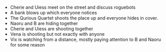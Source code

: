 - Cherie and Uiess meet on the street and discuss roguebots
- A bank blows up which everyone notices
- The Qurious Quartet shoots the place up and everyone hides in cover.
- Naoru and B are hiding together
- Cherie and Uiess are shooting together
- Vena is shooting but not exactly with anyone
- Vix is watching from a distance, mostly paying attention to B and Naoru for some reason